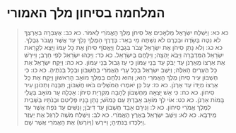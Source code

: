 # המלחמה בסיחון מלך האמורי

> כא כא: וַיִּשְׁלַח יִשְׂרָאֵל מַלְאָכִים אֶל סִיחֹן מֶלֶךְ הָאֱמֹרִי לֵאמֹר.
> כא כב: אֶעְבְּרָה בְאַרְצֶךָ לֹא נִטֶּה בְּשָׂדֶה וּבְכֶרֶם לֹא נִשְׁתֶּה מֵי בְאֵר:  בְּדֶרֶךְ הַמֶּלֶךְ נֵלֵךְ עַד אֲשֶׁר נַעֲבֹר גְּבֻלֶךָ.
> כא כג: וְלֹא נָתַן סִיחֹן אֶת יִשְׂרָאֵל עֲבֹר בִּגְבֻלוֹ וַיֶּאֱסֹף סִיחֹן אֶת כָּל עַמּוֹ וַיֵּצֵא לִקְרַאת יִשְׂרָאֵל הַמִּדְבָּרָה וַיָּבֹא יָהְצָה; וַיִּלָּחֶם בְּיִשְׂרָאֵל.
> כא כד: וַיַּכֵּהוּ יִשְׂרָאֵל לְפִי חָרֶב; וַיִּירַשׁ אֶת אַרְצוֹ מֵאַרְנֹן עַד יַבֹּק עַד בְּנֵי עַמּוֹן כִּי עַז גְּבוּל בְּנֵי עַמּוֹן.
> כא כה: וַיִּקַּח יִשְׂרָאֵל אֵת כָּל הֶעָרִים הָאֵלֶּה; וַיֵּשֶׁב יִשְׂרָאֵל בְּכָל עָרֵי הָאֱמֹרִי בְּחֶשְׁבּוֹן וּבְכָל בְּנֹתֶיהָ.
> כא כו: כִּי חֶשְׁבּוֹן עִיר סִיחֹן מֶלֶךְ הָאֱמֹרִי הִוא; וְהוּא נִלְחַם בְּמֶלֶךְ מוֹאָב הָרִאשׁוֹן וַיִּקַּח אֶת כָּל אַרְצוֹ מִיָּדוֹ עַד אַרְנֹן.
> כא כז: עַל כֵּן יֹאמְרוּ הַמֹּשְׁלִים בֹּאוּ חֶשְׁבּוֹן; תִּבָּנֶה וְתִכּוֹנֵן עִיר סִיחוֹן.
> כא כח: כִּי אֵשׁ יָצְאָה מֵחֶשְׁבּוֹן לֶהָבָה מִקִּרְיַת סִיחֹן:  אָכְלָה עָר מוֹאָב בַּעֲלֵי בָּמוֹת אַרְנֹן.
> כא כט: אוֹי לְךָ מוֹאָב אָבַדְתָּ עַם כְּמוֹשׁ; נָתַן בָּנָיו פְּלֵיטִם וּבְנֹתָיו בַּשְּׁבִית לְמֶלֶךְ אֱמֹרִי סִיחוֹן.
> כא ל: וַנִּירָם אָבַד חֶשְׁבּוֹן עַד דִּיבֹן; וַנַּשִּׁים עַד נֹפַח אֲשֶׁר עַד מֵידְבָא.
> כא לא: וַיֵּשֶׁב יִשְׂרָאֵל בְּאֶרֶץ הָאֱמֹרִי.
> כא לב: וַיִּשְׁלַח מֹשֶׁה לְרַגֵּל אֶת יַעְזֵר וַיִּלְכְּדוּ בְּנֹתֶיהָ; וַיֹּירֶשׁ (וַיּוֹרֶשׁ) אֶת הָאֱמֹרִי אֲשֶׁר שָׁם. 
 

